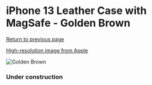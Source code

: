 # iPhone 13 Leather Case with MagSafe - Golden Brown

[Return to previous page](/iphone_13)

[High-resolution image from Apple](https://store.storeimages.cdn-apple.com/8756/as-images.apple.com/is/MM103?wid=4500&hei=4500&fmt=png)

<div style="width: 384px"><img src="/everysource/MM103.png" alt="Golden Brown"></div>

### Under construction
